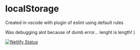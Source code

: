 # localStorage

Created in vscode with plugin of eslint using default rules

Was debugging alot because of dumb error... lenght is length! )

[![Netlify Status](https://api.netlify.com/api/v1/badges/8baff185-65ef-42e7-9fe0-22714591512f/deploy-status)](https://app.netlify.com/sites/qlocalstorage/deploys)
